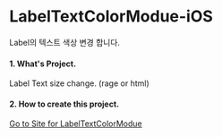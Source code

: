 # LabelTextColorModue-iOS
Label의 텍스트 색상 변경 합니다.

#### 1. What's Project.

  Label Text size change. (rage or html) 
  
#### 2. How to create this project.

[Go to Site for LabelTextColorModue](http://faithdeveloperstory.tistory.com/entry/Swift3-%EC%95%B1%EA%B3%BC-%EB%8B%A4%EB%A5%B8-%EC%95%B1-%EC%97%B0%EA%B2%B0?category=704813)

